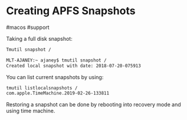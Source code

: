 # Creating APFS Snapshots
#macos #support 

Taking a full disk snapshot:
```bash
Tmutil snapshot /
```

```bash
MLT-AJANEY:~ ajaney$ tmutil snapshot /
Created local snapshot with date: 2018-07-20-075913
```

You can list current snapshots by using:
```bash
tmutil listlocalsnapshots /
com.apple.TimeMachine.2019-02-26-133811
```

Restoring a snapshot can be done by rebooting into recovery mode and using time machine.